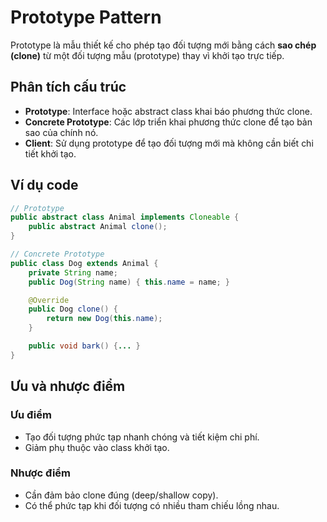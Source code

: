 # Prototype Pattern

Prototype là mẫu thiết kế cho phép tạo đối tượng mới bằng cách **sao chép (clone)** từ một đối tượng mẫu (prototype) thay vì khởi tạo trực tiếp.

## Phân tích cấu trúc

-   **Prototype**: Interface hoặc abstract class khai báo phương thức clone.
-   **Concrete Prototype**: Các lớp triển khai phương thức clone để tạo bản sao của chính nó.
-   **Client**: Sử dụng prototype để tạo đối tượng mới mà không cần biết chi tiết khởi tạo.

## Ví dụ code

```java
// Prototype
public abstract class Animal implements Cloneable {
    public abstract Animal clone();
}

// Concrete Prototype
public class Dog extends Animal {
    private String name;
    public Dog(String name) { this.name = name; }

    @Override
    public Dog clone() {
        return new Dog(this.name);
    }

    public void bark() {... }
}
```

## Ưu và nhược điểm

### Ưu điểm

-   Tạo đối tượng phức tạp nhanh chóng và tiết kiệm chi phí.
-   Giảm phụ thuộc vào class khởi tạo.

### Nhược điểm

-   Cần đảm bảo clone đúng (deep/shallow copy).
-   Có thể phức tạp khi đối tượng có nhiều tham chiếu lồng nhau.
